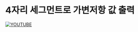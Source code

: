 
# 4자리 세그먼트로 가변저항 값 출력



[![YOUTUBE](http://img.youtube.com/vi/YczmHbec0UA/0.jpg)](http://www.youtube.com/watch?v=YczmHbec0UA)
